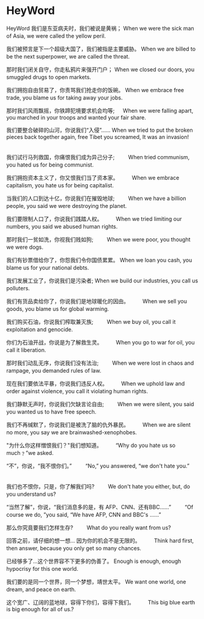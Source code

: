 # HeyWord
HeyWord
我们是东亚病夫时，我们被说是黄祸； When we were the sick man of Asia, we were called the yellow peril. 　　

我们被预言是下一个超级大国了，我们被指是主要威胁。 When we are billed to be the next superpower, we are called the threat. 　　

那时我们闭关自守，你走私鸦片来强开门户； When we closed our doors, you smuggled drugs to open markets. 　　

我们拥抱自由贸易了，你责骂我们抢走你的饭碗。 When we embrace free trade, you blame us for taking away your jobs. 　　

那时我们风雨飘摇，你铁蹄犯境要求机会均等; 　 When we were falling apart, you marched in your troops and wanted your fair share.

我们要整合破碎的山河，你说我们“入侵”…… When we tried to put the broken pieces back together again, free Tibet you screamed, It was an invasion! 　　

我们试行马列救国，你痛恨我们成为异己分子; 　　 When tried communism, you hated us for being communist. 　　

我们拥抱资本主义了，你又恨我们当了资本家。 　　 When we embrace capitalism, you hate us for being capitalist. 　　

当我们的人口到达十亿，你说我们在摧毁地球; 　　 When we have a billion people, you said we were destroying the planet. 　　

我们要限制人口了，你说我们践踏人权。 　　 When we tried limiting our numbers, you said we abused human rights. 　　

那时我们一贫如洗，你视我们贱如狗; 　　 When we were poor, you thought we were dogs. 　　

我们有钞票借给你了，你怨我们令你国债累累。 When we loan you cash, you blame us for your national debts. 　　

我们发展工业了，你说我们是污染者; When we build our industries, you call us polluters.　　

我们有货品卖给你了，你说我们是地球暖化的因由。 　　 When we sell you goods, you blame us for global warming. 　　

我们购买石油，你说我们榨取兼灭族; 　　 When we buy oil, you call it exploitation and genocide. 　　

你们为石油开战，你说是为了解救生灵。 　　 When you go to war for oil, you call it liberation. 　　

那时我们动乱无序，你说我们没有法治; 　　 When we were lost in chaos and rampage, you demanded rules of law. 　　

现在我们要依法平暴，你说我们违反人权。 　　 When we uphold law and order against violence, you call it violating human rights. 　　

我们静默无声时，你说我们欠缺言论自由; 　　 When we were silent, you said you wanted us to have free speech. 　　

我们不再缄默了，你说我们是被洗了脑的仇外暴民。 　　 When we are silent no more, you say we are brainwashed-xenophobes. 　　

"为什么你这样憎恨我们？"我们想知道。 　　 “Why do you hate us so much﹖”we asked. 　　

“不”，你说，“我不恨你们。” 　　 “No,” you answered, “we don't hate you.” 　　

我们也不恨你，只是，你了解我们吗? 　　 We don't hate you either, but, do you understand us? 　　

“当然了解”，你说，“我们消息多的是，有 AFP、CNN、还有BBC……” 　　 “Of course we do, ”you said, “We have AFP, CNN and BBC's ……” 　　

那么你究竟要我们怎样生存? 　　 What do you really want from us? 　　

回答之前，请仔细的想一想… 因为你的机会不是无限的。 　　 Think hard first, then answer, because you only get so many chances. 　　

已经够多了…这个世界容不下更多的伪善了。 Enough is enough, enough hypocrisy for this one world. 　　

我们要的是同一个世界，同一个梦想，靖世太平。 We want one world, one dream, and peace on earth. 　　

这个宽广、辽阔的蓝地球，容得下你们，容得下我们。 　　 This big blue earth is big enough for all of us.?
